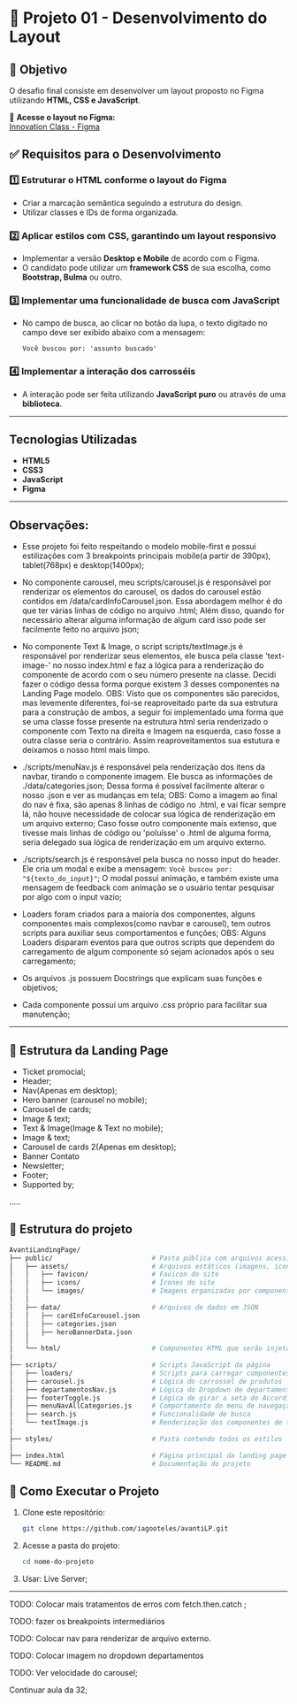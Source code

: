 # 🚀 Projeto 01 - Desenvolvimento do Layout

## 📝 Objetivo
O desafio final consiste em desenvolver um layout proposto no Figma utilizando **HTML, CSS e JavaScript**.

🔗 **Acesse o layout no Figma:**  
[Innovation Class - Figma](https://www.figma.com/proto/DqtFxC6312M32mLt8FpJjq/innovation-class?page-id=13%3A673&node-id=13-920&viewport=346%2C140%2C0.11&t=HyGGDSs83f1vbqMJ-1&scaling=scale-down&content-scaling=fixed)

## ✅ Requisitos para o Desenvolvimento

### 1️⃣ Estruturar o HTML conforme o layout do Figma
- Criar a marcação semântica seguindo a estrutura do design.
- Utilizar classes e IDs de forma organizada.

### 2️⃣ Aplicar estilos com CSS, garantindo um layout responsivo
- Implementar a versão **Desktop e Mobile** de acordo com o Figma.
- O candidato pode utilizar um **framework CSS** de sua escolha, como **Bootstrap, Bulma** ou outro.

### 3️⃣ Implementar uma funcionalidade de busca com JavaScript
- No campo de busca, ao clicar no botão da lupa, o texto digitado no campo deve ser exibido abaixo com a mensagem:
  
  ```Você buscou por: 'assunto buscado'```
  
### 4️⃣ Implementar a interação dos carrosséis
- A interação pode ser feita utilizando **JavaScript puro** ou através de uma **biblioteca**.

---

## Tecnologias Utilizadas
- **HTML5**
- **CSS3**
- **JavaScript**
- **Figma**

---

## Observações:
- Esse projeto foi feito respeitando o modelo mobile-first e possui estilizações com 3 breakpoints principais mobile(a partir de 390px), tablet(768px) e desktop(1400px);

- No componente carousel, meu scripts/carousel.js é responsável por renderizar os elementos do carousel, os dados do carousel estão contidos em /data/cardInfoCarousel.json. Essa abordagem melhor é do que ter várias linhas de código no arquivo .html; Além disso, quando for necessário alterar alguma informação de algum card isso pode ser facilmente feito no arquivo json;

- No componente Text & Image, o script scripts/textImage.js é responsável por renderizar seus elementos, ele busca pela classe 'text-image-' no nosso index.html e faz a lógica para a renderização do componente de acordo com o seu número presente na classe. Decidi fazer o código dessa forma porque existem 3 desses componentes na Landing Page modelo.
   OBS: Visto que os componentes são parecidos, mas levemente diferentes, foi-se reaproveitado parte da sua estrutura para a construção de ambos, a seguir foi implementado uma forma que se uma classe fosse presente na estrutura html seria renderizado o componente com Texto na direita e Imagem na esquerda, caso fosse a outra classe seria o contrário. Assim reaproveitamentos sua estutura e deixamos o nosso html mais limpo.

- ./scripts/menuNav.js é responsável pela renderização dos itens da navbar, tirando o componente imagem. Ele busca as informações de ./data/categories.json; Dessa forma é possível facilmente alterar o nosso .json e ver as mudanças em tela;
   OBS: Como a imagem ao final do nav é fixa, são apenas 8 linhas de código no .html, e vai ficar sempre lá, não houve necessidade de colocar sua lógica de renderização em um arquivo externo; Caso fosse outro componente mais extenso, que tivesse mais linhas de código ou 'poluísse' o .html de alguma forma, seria delegado sua lógica de renderização em um arquivo externo.

- ./scripts/search.js é responsável pela busca no nosso input do header. Ele cria um modal e exibe a mensagem: `Você buscou por: "${texto_do_input}"`; O modal possui animação, e também existe uma mensagem de feedback com animação se o usuário tentar pesquisar por algo com o input vazio;

- Loaders foram criados para a maioria dos componentes, alguns componentes mais complexos(como navbar e carousel), tem outros scripts para auxiliar seus comportamentos e funções;
   OBS: Alguns Loaders disparam eventos para que outros scripts que dependem do carregamento de algum componente só sejam acionados após o seu carregamento;

- Os arquivos .js possuem Docstrings que explicam suas funções e objetivos;

- Cada componente possui um arquivo .css próprio para facilitar sua manutenção;

---

## 🦴 Estrutura da Landing Page
- Ticket promocial;
- Header;
- Nav(Apenas em desktop);
- Hero banner (carousel no mobile);
- Carousel de cards;
- Image & text;
- Text & Image(Image & Text no mobile);
- Image & text;
- Carousel de cards 2(Apenas em desktop);
- Banner Contato
- Newsletter;
- Footer;
- Supported by;

.....

## 📂 Estrutura do projeto

```bash
AvantiLandingPage/
├── public/                         # Pasta pública com arquivos acessíveis diretamente
│   ├── assets/                     # Arquivos estáticos (imagens, ícones, favicons)
│   │   ├── favicon/                # Favicon do site
│   │   ├── icons/                  # Ícones do site
│   │   └── images/                 # Imagens organizadas por componentes
│   │
│   ├── data/                       # Arquivos de dados em JSON
│   │   ├── cardInfoCarousel.json
│   │   ├── categories.json
│   │   ├── heroBannerData.json
│   │
│   └── html/                       # Componentes HTML que serão injetados dinamicamente
│
├── scripts/                        # Scripts JavaScript da página
│   ├── loaders/                    # Scripts para carregar componentes HTML separados em ./html
│   ├── carousel.js                 # Lógica do carrossel de produtos
│   ├── departamentosNav.js         # Lógica do Dropdown de departamentos da navbar
│   ├── footerToggle.js             # Lógica de girar a seta do Accordion
│   ├── menuNavAllCategories.js     # Comportamento do menu de navegação de todas as categorias
│   ├── search.js                   # Funcionalidade de busca
│   └── textImage.js                # Renderização dos componentes de texto com imagem
│
├── styles/                         # Pasta contendo todos os estilos         
│
├── index.html                      # Página principal da landing page
└── README.md                       # Documentação do projeto
```

## 📌 Como Executar o Projeto
1. Clone este repositório:
   ```sh
   git clone https://github.com/iagooteles/avantiLP.git
   ```
2. Acesse a pasta do projeto:
   ```sh
   cd nome-do-projeto
   ```

3. Usar: Live Server;

---

TODO: Colocar mais tratamentos de erros com fetch.then.catch ;

TODO: fazer os breakpoints intermediários

TODO: Colocar nav para renderizar de arquivo externo.

TODO: Colocar imagem no dropdown departamentos

TODO: Ver velocidade do carousel;

Continuar aula da 32;
